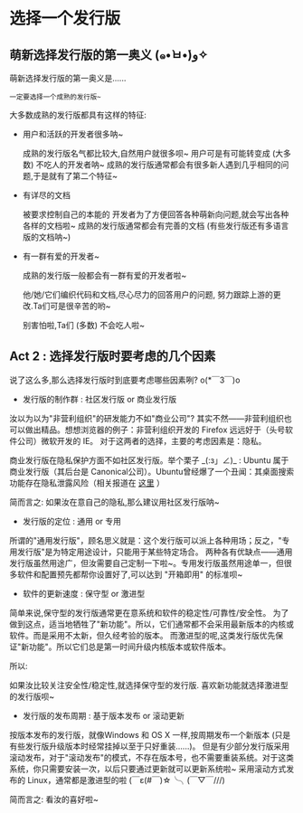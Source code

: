 # 选择一个发行版

## 萌新选择发行版的第一奥义 (๑•̀ㅂ•́)و✧

萌新选择发行版的第一奥义是......

    一定要选择一个成熟的发行版~

大多数成熟的发行版都具有这样的特征:

* 用户和活跃的开发者很多呐~

    成熟的发行版名气都比较大,自然用户就很多呗~
    用户可是有可能转变成 (大多数) 不吃人的开发者呐~
    成熟的发行版通常都会有很多新人遇到几乎相同的问题,于是就有了第二个特征~

* 有详尽的文档

    </del>被要求控制自己的本能的</del> 开发者为了方便回答各种萌新向问题,就会写出各种各样的文档啦~
    成熟的发行版通常都会有完善的文档 (有些发行版还有多语言版的文档呐~)

* 有一群有爱的开发者~

    成熟的发行版一般都会有一群有爱的开发者啦~

    他/她/它们编织代码和文档,尽心尽力的回答用户的问题, 努力跟踪上游的更改.Ta们可是很辛苦的哟~

    别害怕啦,Ta们 (多数) 不会吃人啦~

## Act 2 : 选择发行版时要考虑的几个因素

说了这么多,那么选择发行版时到底要考虑哪些因素咧? o(*￣3￣)o
* 发行版的制作群 : 社区发行版 or 商业发行版

汝以为以为"非营利组织"的研发能力不如"商业公司"?
其实不然——非营利组织也可以做出精品。想想浏览器的例子：非营利组织开发的 Firefox 远远好于（头号软件公司）微软开发的 IE。
对于这两者的选择，主要的考虑因素是：隐私。

商业发行版在隐私保护方面不如社区发行版。举个栗子 \_(:з」∠)\_ :
Ubuntu 属于商业发行版（其后台是 Canonical公司）。Ubuntu曾经爆了一个丑闻：其桌面搜索功能存在隐私泄露风险（相关报道在 
[这里](https://www.eff.org/deeplinks/2012/10/privacy-ubuntu-1210-amazon-ads-and-data-leaks) ）

简而言之: 如果汝在意自己的隐私,那么建议用社区发行版呐~

* 发行版的定位 : 通用 or 专用

所谓的"通用发行版"，顾名思义就是：这个发行版可以派上各种用场；反之，"专用发行版"是为特定用途设计，只能用于某些特定场合。
两种各有优缺点——通用发行版虽然用途广，但汝需要自己定制一下啦~。专用发行版虽然用途单一，但很多软件和配置预先都帮你设置好了,可以达到 "开箱即用" 的标准呗~

* 软件的更新速度 : 保守型 or 激进型

简单来说,保守型的发行版通常更在意系统和软件的稳定性/可靠性/安全性。 为了做到这点，适当地牺牲了"新功能"。所以，它们通常都不会采用最新版本的内核或软件。而是采用不太新，但久经考验的版本。
而激进型的呢,这类发行版优先保证"新功能"。所以它们总是第一时间升级内核版本或软件版本。

所以:

如果汝比较关注安全性/稳定性,就选择保守型的发行版. 喜欢新功能就选择激进型的发行版呗~

* 发行版的发布周期 : 基于版本发布 or 滚动更新

按版本发布的发行版，就像Windows 和 OS X 一样,按周期发布一个新版本 (只是有些发行版升级版本时经常挂掉以至于只好重装......)。
但是有少部分发行版采用滚动发布，对于"滚动发布"的模式，不存在版本号，也不需要重装系统。对于这类系统，你只需要安装一次，以后只要通过更新就可以更新系统啦~
采用滚动方式发布的 Linux，通常都是激进型的啦 (￣ε(#￣)☆╰╮(￣▽￣///)

简而言之: 看汝的喜好啦~
